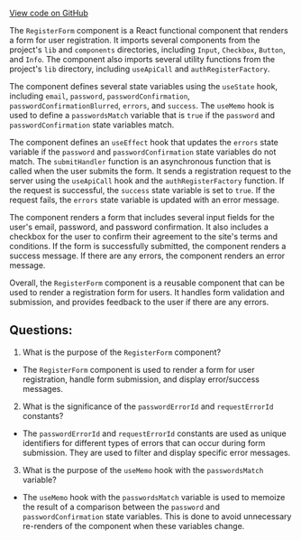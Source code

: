 [View code on GitHub](https://github.com/technologiestiftung/kulturdaten-frontend/blob/master/components/auth/Register.tsx)

The `RegisterForm` component is a React functional component that renders a form for user registration. It imports several components from the project's `lib` and `components` directories, including `Input`, `Checkbox`, `Button`, and `Info`. The component also imports several utility functions from the project's `lib` directory, including `useApiCall` and `authRegisterFactory`.

The component defines several state variables using the `useState` hook, including `email`, `password`, `passwordConfirmation`, `passwordConfirmationBlurred`, `errors`, and `success`. The `useMemo` hook is used to define a `passwordsMatch` variable that is `true` if the `password` and `passwordConfirmation` state variables match.

The component defines an `useEffect` hook that updates the `errors` state variable if the `password` and `passwordConfirmation` state variables do not match. The `submitHandler` function is an asynchronous function that is called when the user submits the form. It sends a registration request to the server using the `useApiCall` hook and the `authRegisterFactory` function. If the request is successful, the `success` state variable is set to `true`. If the request fails, the `errors` state variable is updated with an error message.

The component renders a form that includes several input fields for the user's email, password, and password confirmation. It also includes a checkbox for the user to confirm their agreement to the site's terms and conditions. If the form is successfully submitted, the component renders a success message. If there are any errors, the component renders an error message.

Overall, the `RegisterForm` component is a reusable component that can be used to render a registration form for users. It handles form validation and submission, and provides feedback to the user if there are any errors.
## Questions: 
 1. What is the purpose of the `RegisterForm` component?
- The `RegisterForm` component is used to render a form for user registration, handle form submission, and display error/success messages.

2. What is the significance of the `passwordErrorId` and `requestErrorId` constants?
- The `passwordErrorId` and `requestErrorId` constants are used as unique identifiers for different types of errors that can occur during form submission. They are used to filter and display specific error messages.

3. What is the purpose of the `useMemo` hook with the `passwordsMatch` variable?
- The `useMemo` hook with the `passwordsMatch` variable is used to memoize the result of a comparison between the `password` and `passwordConfirmation` state variables. This is done to avoid unnecessary re-renders of the component when these variables change.